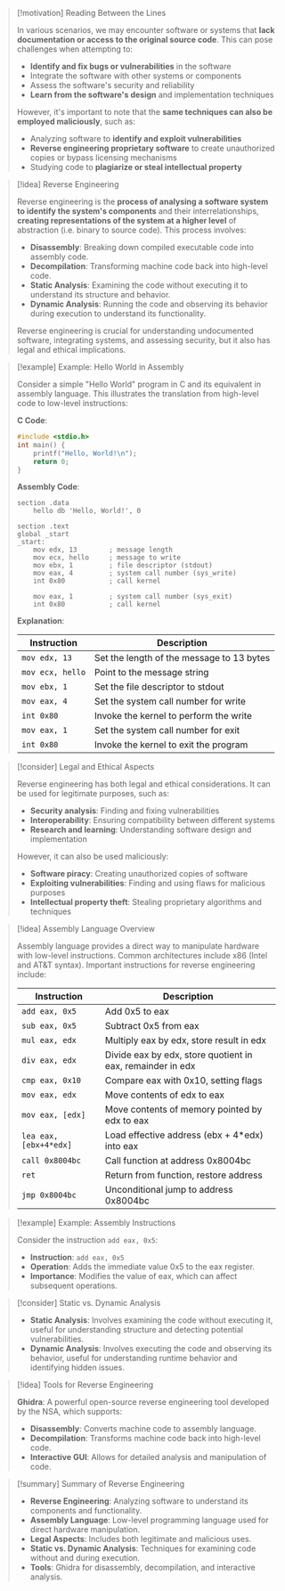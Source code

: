 > [!motivation] Reading Between the Lines
> 
> In various scenarios, we may encounter software or systems that **lack documentation or access to the original source code**. This can pose challenges when attempting to:
> 
> - **Identify and fix bugs or vulnerabilities** in the software
> - Integrate the software with other systems or components
> - Assess the software's security and reliability
> - **Learn from the software's design** and implementation techniques
> 
> However, it's important to note that the **same techniques can also be employed maliciously**, such as:
> 
> - Analyzing software to **identify and exploit vulnerabilities**
> - **Reverse engineering proprietary software** to create unauthorized copies or bypass licensing mechanisms
> - Studying code to **plagiarize or steal intellectual property**

> [!idea] Reverse Engineering
>
> Reverse engineering is the **process of analysing a software system to identify the system's components** and their interrelationships, **creating representations of the system at a higher level** of abstraction (i.e. binary to source code). This process involves:
> 
> - **Disassembly**: Breaking down compiled executable code into assembly code.
> - **Decompilation**: Transforming machine code back into high-level code.
> - **Static Analysis**: Examining the code without executing it to understand its structure and behavior.
> - **Dynamic Analysis**: Running the code and observing its behavior during execution to understand its functionality.
> 
> Reverse engineering is crucial for understanding undocumented software, integrating systems, and assessing security, but it also has legal and ethical implications.

> [!example] Example: Hello World in Assembly
>
> Consider a simple "Hello World" program in C and its equivalent in assembly language. This illustrates the translation from high-level code to low-level instructions:
> 
> **C Code**:
> ```c
> #include <stdio.h>
> int main() {
>     printf("Hello, World!\n");
>     return 0;
> }
> ```
> 
> **Assembly Code**:
> ```assembly
> section .data
>     hello db 'Hello, World!', 0
> 
> section .text
> global _start
> _start:
>     mov edx, 13        ; message length
>     mov ecx, hello     ; message to write
>     mov ebx, 1         ; file descriptor (stdout)
>     mov eax, 4         ; system call number (sys_write)
>     int 0x80           ; call kernel
> 
>     mov eax, 1         ; system call number (sys_exit)
>     int 0x80           ; call kernel
> ```
> 
> **Explanation**:
> 
> | Instruction           | Description |
> |-----------------------|-------------|
> | `mov edx, 13`         | Set the length of the message to 13 bytes |
> | `mov ecx, hello`      | Point to the message string |
> | `mov ebx, 1`          | Set the file descriptor to stdout |
> | `mov eax, 4`          | Set the system call number for write |
> | `int 0x80`            | Invoke the kernel to perform the write |
> | `mov eax, 1`          | Set the system call number for exit |
> | `int 0x80`            | Invoke the kernel to exit the program |

> [!consider] Legal and Ethical Aspects
> 
> Reverse engineering has both legal and ethical considerations. It can be used for legitimate purposes, such as:
> 
> - **Security analysis**: Finding and fixing vulnerabilities
> - **Interoperability**: Ensuring compatibility between different systems
> - **Research and learning**: Understanding software design and implementation
> 
> However, it can also be used maliciously:
> 
> - **Software piracy**: Creating unauthorized copies of software
> - **Exploiting vulnerabilities**: Finding and using flaws for malicious purposes
> - **Intellectual property theft**: Stealing proprietary algorithms and techniques

> [!idea] Assembly Language Overview
> 
> Assembly language provides a direct way to manipulate hardware with low-level instructions. Common architectures include x86 (Intel and AT&T syntax). Important instructions for reverse engineering include:
> 
> | Instruction              | Description |
> |--------------------------|-------------|
> | `add eax, 0x5`           | Add 0x5 to eax |
> | `sub eax, 0x5`           | Subtract 0x5 from eax |
> | `mul eax, edx`           | Multiply eax by edx, store result in edx |
> | `div eax, edx`           | Divide eax by edx, store quotient in eax, remainder in edx |
> | `cmp eax, 0x10`          | Compare eax with 0x10, setting flags |
> | `mov eax, edx`           | Move contents of edx to eax |
> | `mov eax, [edx]`         | Move contents of memory pointed by edx to eax |
> | `lea eax, [ebx+4*edx]`   | Load effective address (ebx + 4*edx) into eax |
> | `call 0x8004bc`          | Call function at address 0x8004bc |
> | `ret`                    | Return from function, restore address |
> | `jmp 0x8004bc`           | Unconditional jump to address 0x8004bc |

> [!example] Example: Assembly Instructions
>
> Consider the instruction `add eax, 0x5`:
> - **Instruction**: `add eax, 0x5`
> - **Operation**: Adds the immediate value 0x5 to the eax register.
> - **Importance**: Modifies the value of eax, which can affect subsequent operations.

> [!consider] Static vs. Dynamic Analysis
> 
> - **Static Analysis**: Involves examining the code without executing it, useful for understanding structure and detecting potential vulnerabilities.
> - **Dynamic Analysis**: Involves executing the code and observing its behavior, useful for understanding runtime behavior and identifying hidden issues.

> [!idea] Tools for Reverse Engineering
> 
> **Ghidra**: A powerful open-source reverse engineering tool developed by the NSA, which supports:
> 
> - **Disassembly**: Converts machine code to assembly language.
> - **Decompilation**: Transforms machine code back into high-level code.
> - **Interactive GUI**: Allows for detailed analysis and manipulation of code.

> [!summary] Summary of Reverse Engineering
> 
> - **Reverse Engineering**: Analyzing software to understand its components and functionality.
> - **Assembly Language**: Low-level programming language used for direct hardware manipulation.
> - **Legal Aspects**: Includes both legitimate and malicious uses.
> - **Static vs. Dynamic Analysis**: Techniques for examining code without and during execution.
> - **Tools**: Ghidra for disassembly, decompilation, and interactive analysis.